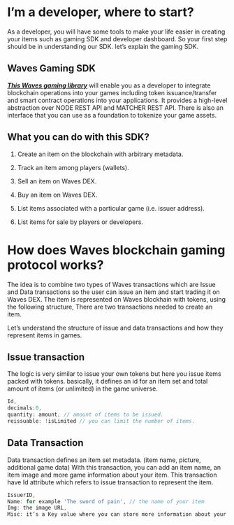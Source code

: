 # **I’m a developer, where to start?**

As a developer, you will have some tools to make your life easier in creating your items such as gaming SDK and developer dashboard. So your first step should be in understanding our SDK. let’s explain the gaming SDK.

## **Waves Gaming SDK**

[_**This Waves gaming library**_](https://www.npmjs.com/package/@waves/waves-games) will enable you as a developer to integrate blockchain operations into your games including token issuance/transfer and smart contract operations into your applications. It provides a high-level abstraction over NODE REST API and MATCHER REST API. There is also an interface that you can use as a foundation to tokenize your game assets.

## What you can do with this SDK?

1. Create an item on the blockchain with arbitrary metadata.

2. Track an item among players \(wallets\).

3. Sell an item on Waves DEX.

4. Buy an item on Waves DEX.

5. List items associated with a particular game \(i.e. issuer address\).

6. List items for sale by players or developers.

# How does Waves blockchain gaming protocol works?

The idea is to combine two types of Waves transactions which are Issue and Data transactions so the user can issue an item and start trading it on Waves DEX. The item is represented on Waves blockhain with tokens, using the following structure, There are two transactions needed to create an item.

Let’s understand the structure of issue and data transactions and how they represent items in games.

## **Issue transaction**

The logic is very similar to issue your own tokens but here you issue items packed with tokens. basically, it defines an id for an item set and total amount of items \(or unlimited\) in the game universe.

```js
Id,
decimals:0,
quantity: amount, // amount of items to be issued.
reissuable: !isLimited // you can limit the number of items.
```

## **Data Transaction**

Data transaction defines an item set metadata. \(item name, picture, additional game data\) With this transaction, you can add an item name, an item image and more game information about your item. This transaction have Id attribute which refers to issue transaction to represent the item.

```js
IssuerID,
Name: for example 'The sword of pain', // the name of your item
Img: the image URL,
Misc: it’s a Key value where you can store more information about your item such as power and health.
```



